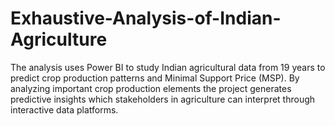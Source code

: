 # Exhaustive-Analysis-of-Indian-Agriculture
The analysis uses Power BI to study Indian agricultural data from 19 years to predict crop production patterns and Minimal Support Price (MSP). By analyzing important crop production elements the project generates predictive insights which stakeholders in agriculture can interpret through interactive data platforms.
